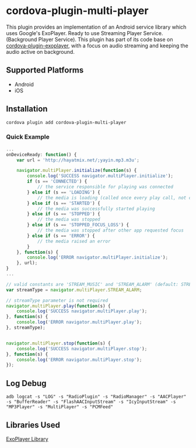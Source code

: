 # cordova-plugin-multi-player

This plugin provides an implementation of an Android service library which uses Google's ExoPlayer. Ready to use Streaming Player Service. (Background Player Service).
This plugin has part of its code base on [cordova-plugin-exoplayer](https://github.com/frontyard/cordova-plugin-exoplayer), with a focus on audio streaming and keeping the audio active on background.

## Supported Platforms

- Android
- iOS


## Installation

    cordova plugin add cordova-plugin-multi-player


### Quick Example
```js
...
onDeviceReady: function() {
    var url = 'http://hayatmix.net/;yayin.mp3.m3u';

    navigator.multiPlayer.initialize(function(s) {
        console.log('SUCCESS navigator.multiPlayer.initialize');
        if (s == 'CONNECTED') {
            // the service responsible for playing was connected
        } else if (s == 'LOADING') {
            // the media is loading (called once every play call, not called on buffering content)
        } else if (s == 'STARTED') {
            // the media was successfully started playing
        } else if (s == 'STOPPED') {
            // the media was stopped
        } else if (s == 'STOPPED_FOCUS_LOSS') {
            // the media was stopped after other app requested focus
        } else if (s == 'ERROR') {
            // the media raised an error
        }
    }, function(s) {
        console.log('ERROR navigator.multiPlayer.initialize');
    }, url);
}
...

// valid constants are 'STREAM_MUSIC' and 'STREAM_ALARM' (default: STREAM_MUSIC)
var streamType = navigator.multiPlayer.STREAM_ALARM;

// streamType parameter is not required
navigator.multiPlayer.play(function(s) {
    console.log('SUCCESS navigator.multiPlayer.play');
}, function(s) {
    console.log('ERROR navigator.multiPlayer.play');
}, streamType);


navigator.multiPlayer.stop(function(s) {
    console.log('SUCCESS navigator.multiPlayer.stop');
}, function(s) {
    console.log('ERROR navigator.multiPlayer.stop');
});
```

## Log Debug

    adb logcat -s "LOG" -s "RadioPlugin" -s "RadioManager" -s "AACPlayer" -s "BufferReader" -s "FlashAACInputStream" -s "IcyInputStream" -s "MP3Player" -s "MultiPlayer" -s "PCMFeed"

## Libraries Used ##

[ExoPlayer Library](https://github.com/google/ExoPlayer)


